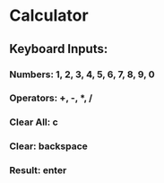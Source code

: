 # Calculator

## Keyboard Inputs:
### Numbers: 1, 2, 3, 4, 5, 6, 7, 8, 9, 0
### Operators: +, -, *, /
### Clear All: c
### Clear: backspace
### Result: enter
